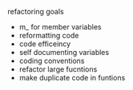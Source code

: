 refactoring goals 
 - m_ for member variables
 - reformatting code
 - code efficeincy
 - self documenting variables
 - coding conventions
 - refactor large fucntions
 - make duplicate code in funtions
